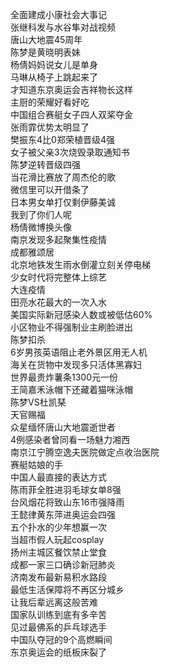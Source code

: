 全面建成小康社会大事记  
张继科发与水谷隼对战视频  
唐山大地震45周年  
陈梦是黄晓明表妹  
杨倩妈妈说女儿是单身  
马琳从椅子上跳起来了  
才知道东京奥运会吉祥物长这样  
主厨的荣耀好看好吃  
中国组合赛艇女子四人双桨夺金  
张雨霏优势太明显了  
樊振东4比0郑荣植晋级4强  
女子被父亲3次烧毁录取通知书  
陈梦逆转晋级四强  
当花滑比赛放了周杰伦的歌  
微信里可以开借条了  
日本男女单打仅剩伊藤美诚  
我到了你们人呢  
杨倩微博换头像  
南京发现多起聚集性疫情  
成都雅颂居  
北京地铁发生雨水倒灌立刻关停电梯  
少女时代将完整体上综艺  
大连疫情  
田亮水花最大的一次入水  
美国实际新冠感染人数或被低估60%  
小区物业不得强制业主刷脸进出  
陈梦扣杀  
6岁男孩英语阻止老外景区用无人机  
海关在货物中发现多只活体黑寡妇  
世界最贵炸薯条1300元一份  
王简嘉禾泳帽下还藏着猫咪泳帽  
陈梦VS杜凯琹  
天官赐福  
众星缅怀唐山大地震逝世者  
4例感染者曾同看一场魅力湘西  
南京江宁腾空逸夫医院做定点收治医院  
赛艇姑娘的手  
中国人最直接的表达方式  
陈雨菲全胜进羽毛球女单8强  
台风烟花将致山东16市强降雨  
王懿律黄东萍进奥运会四强  
五个扑水的少年想赢一次  
当超市假人玩起cosplay  
扬州主城区餐饮禁止堂食  
成都一家三口确诊新冠肺炎  
济南发布最新易积水路段  
最低生活保障将不再区分城乡  
让我后辈远离这般苦难  
国家队训练到底有多辛苦  
见过最佛系的乒乓球选手  
中国队夺冠的9个高燃瞬间  
东京奥运会的纸板床裂了  
